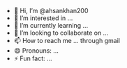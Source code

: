 - 👋 Hi, I’m @ahsankhan200
- 👀 I’m interested in ...
- 🌱 I’m currently learning ...
- 💞️ I’m looking to collaborate on ...
- 📫 How to reach me ... through gmail
- 😄 Pronouns: ...
- ⚡ Fun fact: ...

<!---
ahsankhan200/ahsankhan200 is a ✨ special ✨ repository because its `README.md` (this file) appears on your GitHub profile.
You can click the Preview link to take a look at your changes.
--->
